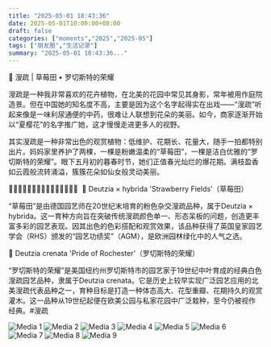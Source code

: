```yaml
---
title: "2025-05-01 18:43:36"
date: 2025-05-01T10:00:00+08:00
draft: false
categories: ["moments","2025","2025-05"]
tags: ["朋友圈","生活记录"]
summary: "2025-05-01 18:43:36..."
---
```


🌸 溲疏 | 草莓田 • 罗切斯特的荣耀

溲疏是一种我非常喜欢的花卉植物，在北美的花园中常见其身影，常年被用作庭院造景。但在中国她的知名度不高，主要是因为这个名字起得实在出戏——“溲疏”听起来像是一味利尿通便的中药，很难让人联想到花朵的美丽。如今，商家逐渐开始以“夏樱花”的名字推广她，这才慢慢走进更多人的视野。

其实溲疏是一种非常出色的观赏植物：低维护、花期长、花量大，随手一拍都特别出片。妈妈家里养护了两棵，一棵是粉嫩温柔的“草莓田”，一棵是洁白优雅的“罗切斯特的荣耀”。眼下五月初的暮春时节，她们正值春光灿烂的爆花期。满枝盈香如云霞般流转涌溢，簇簇花朵如仙女般灵动美丽。

🍓🌟🍓🌟🍓🌟🍓🌟🍓🌟🍓🌟🍓🌟🍓
​
​🍓 Deutzia × hybrida 'Strawberry Fields'（草莓田）

“草莓田”是由德国园艺师在20世纪末培育的粉色杂交溲疏品种，属于Deutzia × hybrida。这一育种方向旨在突破传统溲疏颜色单一、形态呆板的问题，创造更丰富多彩的园艺表现。因其出色的色彩搭配和观赏效果，该品种获得了英国皇家园艺学会（RHS）颁发的“园艺功绩奖”（AGM），是欧洲园林绿化中的人气之选。

🌟 Deutzia crenata 'Pride of Rochester'（罗切斯特的荣耀）

“罗切斯特的荣耀”是美国纽约州罗切斯特市的园艺家于19世纪中叶育成的经典白色溲疏园艺品种，隶属于Deutzia crenata。它是历史上较早实现广泛园艺应用的北美溲疏代表品种之一，育种目标是打造一种体态高大、花型重瓣、花期持久的观赏灌木。这一品种从19世纪起便在欧美公园与私家花园中广泛栽种，至今仍被视作经典。
​
​#溲疏

![Media 1](/Moments/photos/2025-05-01/202505011843360.jpg)
![Media 2](/Moments/photos/2025-05-01/202505011843361.jpg)
![Media 3](/Moments/photos/2025-05-01/202505011843362.jpg)
![Media 4](/Moments/photos/2025-05-01/202505011843363.jpg)
![Media 5](/Moments/photos/2025-05-01/202505011843364.jpg)
![Media 6](/Moments/photos/2025-05-01/202505011843365.jpg)
![Media 7](/Moments/photos/2025-05-01/202505011843366.jpg)
![Media 8](/Moments/photos/2025-05-01/202505011843367.jpg)
![Media 9](/Moments/photos/2025-05-01/202505011843368.jpg)

